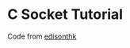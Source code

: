 # C Socket Tutorial

Code from [edisonthk](https://edisonthk.wordpress.com/2013/04/30/networking-and-socket-programming-tutorial-on-c/)
